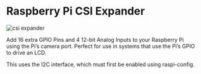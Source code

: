 # Raspberry Pi CSI Expander

![csi expander](https://othermod.com/wp-content/uploads/SAM_1156.jpg)

Add 16 extra GPIO Pins and 4 12-bit Analog Inputs to your Raspberry Pi using the Pi’s camera port. Perfect for use in systems that use the Pi’s GPIO to drive an LCD.

This uses the I2C interface, which must first be enabled using raspi-config.